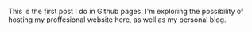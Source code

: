 This is the first post I do in Github pages. 
I'm exploring the possibility of hosting my proffesional website here, 
as well as my personal blog. 
